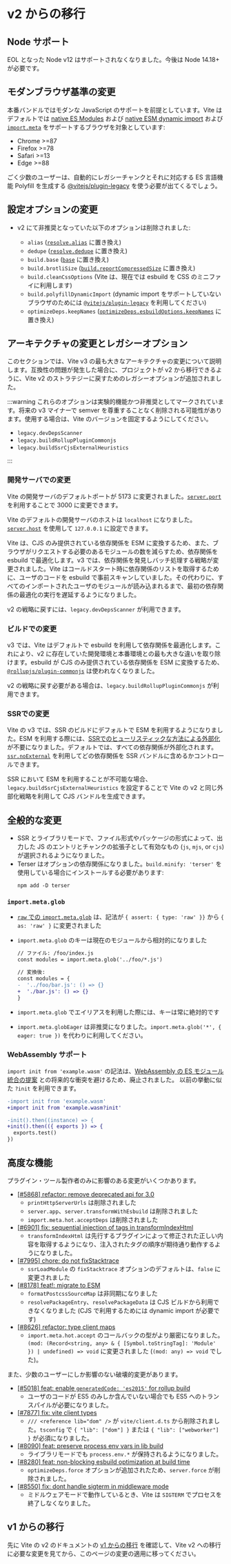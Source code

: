 # v2 からの移行

## Node サポート

EOL となった Node v12 はサポートされなくなりました。今後は Node 14.18+ が必要です。

## モダンブラウザ基準の変更

本番バンドルではモダンな JavaScript のサポートを前提としています。Vite はデフォルトでは [native ES Modules](https://caniuse.com/es6-module) および [native ESM dynamic import](https://caniuse.com/es6-module-dynamic-import) および [`import.meta`](https://caniuse.com/mdn-javascript_statements_import_meta) をサポートするブラウザを対象としています:

- Chrome >=87
- Firefox >=78
- Safari >=13
- Edge >=88

ごく少数のユーザーは、自動的にレガシーチャンクとそれに対応する ES 言語機能 Polyfill を生成する [@vitejs/plugin-legacy](https://github.com/vitejs/vite/tree/main/packages/plugin-legacy) を使う必要が出てくるでしょう。

## 設定オプションの変更

- v2 にて非推奨となっていた以下のオプションは削除されました:

  - `alias` ([`resolve.alias`](../config/shared-options.md#resolvealias) に置き換え)
  - `dedupe` ([`resolve.dedupe`](../config/shared-options.md#resolvededupe) に置き換え)
  - `build.base` ([`base`](../config/shared-options.md#base) に置き換え)
  - `build.brotliSize` ([`build.reportCompressedSize`](../config/build-options.md#build-reportcompressedsize) に置き換え)
  - `build.cleanCssOptions` (Vite は、現在では esbuild を CSS のミニファイに利用します)
  - `build.polyfillDynamicImport` (dynamic import をサポートしていないブラウザのためには [`@vitejs/plugin-legacy`](https://github.com/vitejs/vite/tree/main/packages/plugin-legacy) を利用してください)
  - `optimizeDeps.keepNames` ([`optimizeDeps.esbuildOptions.keepNames`](../config/dep-optimization-options.md#optimizedepsesbuildoptions) に置き換え)

## アーキテクチャの変更とレガシーオプション

このセクションでは、Vite v3 の最も大きなアーキテクチャの変更について説明します。互換性の問題が発生した場合に、プロジェクトが v2 から移行できるように、Vite v2 のストラテジーに戻すためのレガシーオプションが追加されました。

:::warning
これらのオプションは実験的機能かつ非推奨としてマークされています。将来の v3 マイナーで semver を尊重することなく削除される可能性があります。使用する場合は、Vite のバージョンを固定するようにしてください。

- `legacy.devDepsScanner`
- `legacy.buildRollupPluginCommonjs`
- `legacy.buildSsrCjsExternalHeuristics`

:::

### 開発サーバでの変更

Vite の開発サーバのデフォルトポートが 5173 に変更されました。[`server.port`](../config/server-options.md#server-port) を利用することで 3000 に変更できます。

Vite のデフォルトの開発サーバのホストは `localhost` になりました。[`server.host`](../config/server-options.md#server-host) を使用して `127.0.0.1` に設定できます。

Vite は、CJS のみ提供されている依存関係を ESM に変換するため、また、ブラウザがリクエストする必要のあるモジュールの数を減らすため、依存関係を esbuild で最適化します。v3 では、依存関係を発見しバッチ処理する戦略が変更されました。Vite はコールドスタート時に依存関係のリストを取得するために、ユーザのコードを esbuild で事前スキャンしていました。その代わりに、すべてのインポートされたユーザのモジュールが読み込まれるまで、最初の依存関係の最適化の実行を遅延するようになりました。

v2 の戦略に戻すには、`legacy.devDepsScanner` が利用できます。

### ビルドでの変更

v3 では、Vite はデフォルトで esbuild を利用して依存関係を最適化します。これにより、v2 に存在していた開発環境と本番環境との最も大きな違いを取り除けます。esbuild が CJS のみ提供されている依存関係を ESM に変換するため、[`@rollupjs/plugin-commonjs`](https://github.com/rollup/plugins/tree/master/packages/commonjs) は使われなくなりました。

v2 の戦略に戻す必要がある場合は、`legacy.buildRollupPluginCommonjs` が利用できます。

### SSRでの変更

Vite の v3 では、SSR のビルドにデフォルトで ESM を利用するようになりました。ESM を利用する際には、[SSRでのヒューリスティックな方法による外部化](../guide/ssr.md#外部-ssr)が不要になりました。デフォルトでは、すべての依存関係が外部化されます。[`ssr.noExternal`](../config/ssr-options.md#ssrnoexternal) を利用してどの依存関係を SSR バンドルに含めるかコントロールできます。

SSR において ESM を利用することが不可能な場合、`legacy.buildSsrCjsExternalHeuristics` を設定することで Vite の v2 と同じ外部化戦略を利用して CJS バンドルを生成できます。

## 全般的な変更

- SSR とライブラリモードで、ファイル形式やパッケージの形式によって、出力した JS のエントリとチャンクの拡張子として有効なもの (`js`, `mjs`, or `cjs`) が選択されるようになりました。
- Terser はオプションの依存関係になりました。`build.minify: 'terser'` を使用している場合にインストールする必要があります:
  ```shell
  npm add -D terser
  ```

### `import.meta.glob`

- [`raw` での `import.meta.glob`](features.md#glob-インポートでの形式の変換) は、記法が `{ assert: { type: 'raw' }}` から `{ as: 'raw' }` に変更されました
- `import.meta.glob` のキーは現在のモジュールから相対的になりました

  ```diff
  // ファイル: /foo/index.js
  const modules = import.meta.glob('../foo/*.js')

  // 変換後:
  const modules = {
  -  '../foo/bar.js': () => {}
  +  './bar.js': () => {}
  }
  ```

- `import.meta.glob` でエイリアスを利用した際には、キーは常に絶対的です
- `import.meta.globEager` は非推奨になりました。`import.meta.glob('*', { eager: true })` を代わりに利用してください。

### WebAssembly サポート

`import init from 'example.wasm'` の記法は、[WebAssembly の ES モジュール統合の提案](https://github.com/WebAssembly/esm-integration) との将来的な衝突を避けるため、廃止されました。
以前の挙動に似た `?init` を利用できます。

```diff
-import init from 'example.wasm'
+import init from 'example.wasm?init'

-init().then((instance) => {
+init().then(({ exports }) => {
  exports.test()
})
```

## 高度な機能

プラグイン・ツール製作者のみに影響のある変更がいくつかあります。

- [[#5868] refactor: remove deprecated api for 3.0](https://github.com/vitejs/vite/pull/5868)
  - `printHttpServerUrls` は削除されました
  - `server.app`、`server.transformWithEsbuild` は削除されました
  - `import.meta.hot.acceptDeps` は削除されました
- [[#6901] fix: sequential injection of tags in transformIndexHtml](https://github.com/vitejs/vite/pull/6901)
  - `transformIndexHtml` は先行するプラグインによって修正された正しい内容を取得するようになり、注入されたタグの順序が期待通り動作するようになりました。
- [[#7995] chore: do not fixStacktrace](https://github.com/vitejs/vite/pull/7995)
  - `ssrLoadModule` の `fixStacktrace` オプションのデフォルトは、`false` に変更されました
- [[#8178] feat!: migrate to ESM](https://github.com/vitejs/vite/pull/8178)
  - `formatPostcssSourceMap` は非同期になりました
  - `resolvePackageEntry`、`resolvePackageData` は CJS ビルドから利用できなくなりました (CJS で利用するためには dynamic import が必要です)
- [[#8626] refactor: type client maps](https://github.com/vitejs/vite/pull/8626)
  - `import.meta.hot.accept` のコールバックの型がより厳密になりました。`(mod: (Record<string, any> & { [Symbol.toStringTag]: 'Module' }) | undefined) => void` に変更されました (`(mod: any) => void` でした)。

また、少数のユーザーにしか影響のない破壊的変更があります。

- [[#5018] feat: enable `generatedCode: 'es2015'` for rollup build](https://github.com/vitejs/vite/pull/5018)
  - ユーザのコードが ES5 のみしか含んでいない場合でも ES5 へのトランスパイルが必要になりました。
- [[#7877] fix: vite client types](https://github.com/vitejs/vite/pull/7877)
  - `/// <reference lib="dom" />` が `vite/client.d.ts` から削除されました。`tsconfig` で `{ "lib": ["dom"] }` または `{ "lib": ["webworker"] }` が必須になりました。
- [[#8090] feat: preserve process env vars in lib build](https://github.com/vitejs/vite/pull/8090)
  - ライブラリモードでも `process.env.*` が保持されるようになりました。
- [[#8280] feat: non-blocking esbuild optimization at build time](https://github.com/vitejs/vite/pull/8280)
  - `optimizeDeps.force` オプションが追加されたため、`server.force` が削除されました。
- [[#8550] fix: dont handle sigterm in middleware mode](https://github.com/vitejs/vite/pull/8550)
  - ミドルウェアモードで動作しているとき、Vite は `SIGTERM` でプロセスを終了しなくなりました。

## v1 からの移行

先に Vite の v2 のドキュメントの [v1 からの移行](https://v2.vitejs.dev/guide/migration.html) を確認して、Vite v2 への移行に必要な変更を見てから、このページの変更の適用に移ってください。

